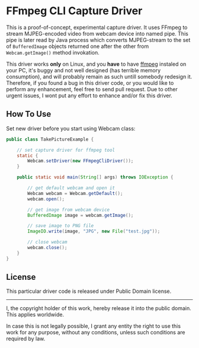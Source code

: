 # FFmpeg CLI Capture Driver

This is a proof-of-concept, experimental capture driver. It uses FFmpeg to 
stream MJPEG-encoded video from webcam device into named pipe. 
This pipe is later read by Java process which converts MJPEG-stream to the set of
```BufferedImage``` objects returned one after the other from ```Webcam.getImage()``` 
method invokation. 

This driver works **only** on Linux, and you **have** to have
[ffmpeg](http://linuxers.org/tutorial/how-install-ffmpeg-linux)
instaled on your PC, it's buggy and not well designed (has 
terrible memory consumption), and will probably remain as such 
untill somebody redesign it. Therefore, if you found a bug in this driver
code, or you would like to perform any enhancement, feel free to 
send pull request. Due to other urgent issues, I wont put any effort
to enhance and/or fix this driver.


## How To Use

Set new driver before you start using Webcam class:

```java
public class TakePictureExample {

	// set capture driver for ffmpeg tool
	static {
		Webcam.setDriver(new FFmpegCliDriver());
	}

	public static void main(String[] args) throws IOException {

		// get default webcam and open it
		Webcam webcam = Webcam.getDefault();
		webcam.open();

		// get image from webcam device
		BufferedImage image = webcam.getImage();

		// save image to PNG file
		ImageIO.write(image, "JPG", new File("test.jpg"));

		// close webcam
		webcam.close();
	}
}
```

## License

This particular driver code is released under Public Domain license.

---

I, the copyright holder of this work, hereby release it into the
public domain. This applies worldwide.

In case this is not legally possible, I grant any entity the right
to use this work for any purpose, without any conditions, unless 
such conditions are required by law.

